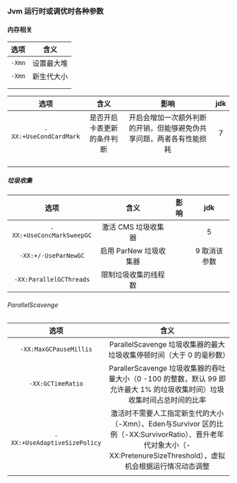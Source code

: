 ### Jvm 运行时或调优时各种参数

#### 内存相关

|  选项  |    含义    |
| :----: | :--------: |
| `-Xmn` | 设置最大堆 |
| `-Xmn` | 新生代大小 |
|        |            |
|        |            |



|          选项          |            含义            |                             影响                             | jdk  |
| :--------------------: | :------------------------: | :----------------------------------------------------------: | :--: |
| `-XX:+UseCondCardMark` | 是否开启卡表更新的条件判断 | 开启会增加一次额外判断的开销，但能够避免伪共享问题，两者各有性能损耗 |  7   |
|                        |                            |                                                              |      |
|                        |                            |                                                              |      |
|                        |                            |                                                              |      |
|                        |                            |                                                              |      |

##### 垃圾收集

|           选项            |          含义          | 影响 |     jdk      |
| :-----------------------: | :--------------------: | :--: | :----------: |
| `-XX:+UseConcMarkSweepGC` |  激活 CMS 垃圾收集器   |      |      5       |
|   `-XX:+/-UseParNewGC`    | 启用 ParNew 垃圾收集器 |      | 9 取消该参数 |
|  `-XX:ParallelGCThreads`  |  限制垃圾收集的线程数  |      |              |

###### ParallelScavenge

|             选项             |                             含义                             |
| :--------------------------: | :----------------------------------------------------------: |
|    `-XX:MaxGCPauseMillis`    | ParallelScavenge 垃圾收集器的最大垃圾收集停顿时间（大于 0 的毫秒数） |
|      `-XX:GCTimeRatio`       | ParallerScavenge 垃圾收集器的吞吐量大小（0 -100 的整数，默认 99 即允许最大 1% 的垃圾收集时间）垃圾收集时间占总时间的比率 |
| `-XX:+UseAdaptiveSizePolicy` | 激活时不需要人工指定新生代的大小（-Xmn）、Eden与Survivor 区的比例（-XX:SurvivorRatio）、晋升老年代对象大小（-XX:PretenureSizeThreshold），虚拟机会根据运行情况动态调整 |
|                              |                                                              |

